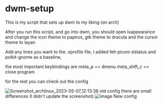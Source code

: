 # dwm-setup
This is my script that sets up dwm to my liking (on arch)

After you run this script, and go into dwm, you should open lxappearance and change the icon theme to papirus, gtk theme to dracula
and the cursor theme to layan

Add any lines you want to the .xprofile file, I added feh picom slstatus and polkit-gnome as a baseline,

the most important keybindings are 
meta_p == dmenu
meta_shift_c == close program

for the rest you can check out the config

![Screenshot_archlinux_2023-05-07_12:13:36](https://user-images.githubusercontent.com/91673840/236671541-8830e1c5-20e9-4666-bc1f-cca950f13ade.png)
old config
there are small differences (I didn't update the screenshot)
![image](https://github.com/Symmercy/dwm-setup/assets/91673840/fdf08740-88be-40b5-81c3-6ae5c08af730)
New config

